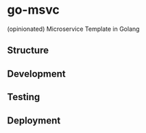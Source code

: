 # go-msvc

(opinionated) Microservice Template in Golang

## Structure

## Development

## Testing

## Deployment
